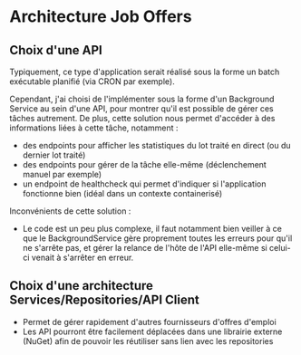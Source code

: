 # Architecture Job Offers

## Choix d'une API

Typiquement, ce type d'application serait réalisé sous la forme un batch exécutable planifié (via CRON par exemple).

Cependant, j'ai choisi de l'implémenter sous la forme d'un Background Service au sein d'une API, pour montrer qu'il est possible de gérer ces tâches autrement.
De plus, cette solution nous permet d'accéder à des informations liées à cette tâche, notamment : 
- des endpoints pour afficher les statistiques du lot traité en direct (ou du dernier lot traité)
- des endpoints pour gérer de la tâche elle-même (déclenchement manuel par exemple)
- un endpoint de healthcheck qui permet d'indiquer si l'application fonctionne bien (idéal dans un contexte containerisé)

Inconvénients de cette solution :
- Le code est un peu plus complexe, il faut notamment bien veiller à ce que le BackgroundService gère proprement toutes les erreurs pour qu'il ne s'arrête pas, et gérer la relance de l'hôte de l'API elle-même si celui-ci venait à s'arrêter en erreur.


## Choix d'une architecture Services/Repositories/API Client

- Permet de gérer rapidement d'autres fournisseurs d'offres d'emploi 
- Les API pourront être facilement déplacées dans une librairie externe (NuGet) afin de pouvoir les réutiliser sans lien avec les repositories
